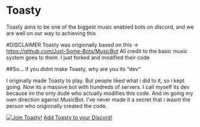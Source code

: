 # Toasty

Toasty aims to be one of the biggest music enabled bots on discord, and we are well on our way to achieving this

#DISCLAIMER
Toasty was origionally based on this -> https://github.com/Just-Some-Bots/MusicBot
All credit to the basic music system goes to them. I just forked and modified their code

##So... if you didnt make Toasty, why are you its "dev"

I originally made Toasty to play. But people liked what i did to it, so i kept going. Now its a massive bot with hundreds of servers. I call myself its dev because im the only dude who actually modifies this code. And im going my own direction against MusicBot. I've never made it a secret that i wasnt the person who origionally created the code.

[![Join Toasty!][discord]](https://discord.gg/6K5JkF5) [Add Toasty to your Discord!](https://bit.ly/2e0ma2h)

[discord]: https://discordapp.com/api/guilds/206794668736774155/widget.png
